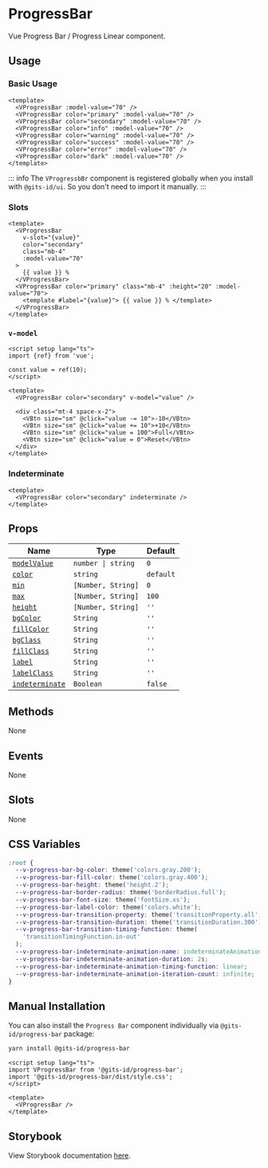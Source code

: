 # ProgressBar

Vue Progress Bar / Progress Linear component.

## Usage

### Basic Usage

```vue
<template>
  <VProgressBar :model-value="70" />
  <VProgressBar color="primary" :model-value="70" />
  <VProgressBar color="secondary" :model-value="70" />
  <VProgressBar color="info" :model-value="70" />
  <VProgressBar color="warning" :model-value="70" />
  <VProgressBar color="success" :model-value="70" />
  <VProgressBar color="error" :model-value="70" />
  <VProgressBar color="dark" :model-value="70" />
</template>
```

<LivePreview src="components-progressbar--variants" />

::: info
The `VProgressbBr` component is registered globally when you install with `@gits-id/ui`. So you don't need to import it manually.
:::

### Slots

```vue
<template>
  <VProgressBar
    v-slot="{value}"
    color="secondary"
    class="mb-4"
    :model-value="70"
  >
    {{ value }} %
  </VProgressBar>
  <VProgressBar color="primary" class="mb-4" :height="20" :model-value="70">
    <template #label="{value}"> {{ value }} % </template>
  </VProgressBar>
</template>
```

<LivePreview src="components-progressbar--slots" />

### `v-model`

```vue
<script setup lang="ts">
import {ref} from 'vue';

const value = ref(10);
</script>

<template>
  <VProgressBar color="secondary" v-model="value" />

  <div class="mt-4 space-x-2">
    <VBtn size="sm" @click="value -= 10">-10</VBtn>
    <VBtn size="sm" @click="value += 10">+10</VBtn>
    <VBtn size="sm" @click="value = 100">Full</VBtn>
    <VBtn size="sm" @click="value = 0">Reset</VBtn>
  </div>
</template>
```

<LivePreview src="components-progressbar--v-model" />

### Indeterminate

```vue
<template>
  <VProgressBar color="secondary" indeterminate />
</template>
```

<LivePreview src="components-progressbar--indeterminate" />

## Props

| Name                              | Type               | Default   |
| --------------------------------- | ------------------ | --------- |
| [`modelValue`](#modelValue)       | `number \| string` | `0`       |
| [`color`](#color)                 | `string`           | `default` |
| [`min`](#min)                     | `[Number, String]` | `0`       |
| [`max`](#max)                     | `[Number, String]` | `100`     |
| [`height`](#height)               | `[Number, String]` | `''`      |
| [`bgColor`](#bgColor)             | `String`           | `''`      |
| [`fillColor`](#fillColor)         | `String`           | `''`      |
| [`bgClass`](#bgClass)             | `String`           | `''`      |
| [`fillClass`](#fillClass)         | `String`           | `''`      |
| [`label`](#label)                 | `String`           | `''`      |
| [`labelClass`](#labelClass)       | `String`           | `''`      |
| [`indeterminate`](#indeterminate) | `Boolean`          | `false`   |

## Methods

None

## Events

None

## Slots

None

## CSS Variables

```css
:root {
  --v-progress-bar-bg-color: theme('colors.gray.200');
  --v-progress-bar-fill-color: theme('colors.gray.400');
  --v-progress-bar-height: theme('height.2');
  --v-progress-bar-border-radius: theme('borderRadius.full');
  --v-progress-bar-font-size: theme('fontSize.xs');
  --v-progress-bar-label-color: theme('colors.white');
  --v-progress-bar-transition-property: theme('transitionProperty.all');
  --v-progress-bar-transition-duration: theme('transitionDuration.300');
  --v-progress-bar-transition-timing-function: theme(
    'transitionTimingFunction.in-out'
  );
  --v-progress-bar-indeterminate-animation-name: indeterminateAnimation;
  --v-progress-bar-indeterminate-animation-duration: 2s;
  --v-progress-bar-indeterminate-animation-timing-function: linear;
  --v-progress-bar-indeterminate-animation-iteration-count: infinite;
}
```

## Manual Installation

You can also install the `Progress Bar` component individually via `@gits-id/progress-bar` package:

```bash
yarn install @gits-id/progress-bar
```

```vue
<script setup lang="ts">
import VProgressBar from '@gits-id/progress-bar';
import '@gits-id/progress-bar/dist/style.css';
</script>

<template>
  <VProgressBar />
</template>
```

## Storybook

View Storybook documentation [here](https://gits-ui.web.app/?path=/story/components-progressbar--variants).
